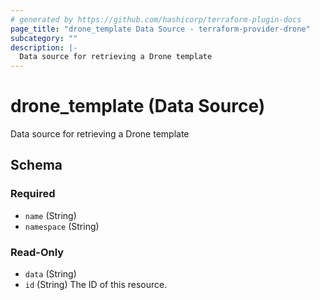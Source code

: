 ```yaml
---
# generated by https://github.com/hashicorp/terraform-plugin-docs
page_title: "drone_template Data Source - terraform-provider-drone"
subcategory: ""
description: |-
  Data source for retrieving a Drone template
---
```


# drone_template (Data Source)

Data source for retrieving a Drone template



<!-- schema generated by tfplugindocs -->
## Schema

### Required

- `name` (String)
- `namespace` (String)

### Read-Only

- `data` (String)
- `id` (String) The ID of this resource.


